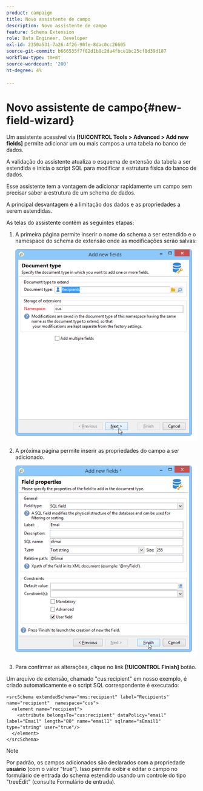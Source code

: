 ```yaml
---
product: campaign
title: Novo assistente de campo
description: Novo assistente de campo
feature: Schema Extension
role: Data Engineer, Developer
exl-id: 2350a531-7a26-4f26-90fe-8dac0cc26605
source-git-commit: b666535f7f82d1b8c2da4fbce1bc25cf8d39d187
workflow-type: tm+mt
source-wordcount: '200'
ht-degree: 4%

---
```


# Novo assistente de campo{#new-field-wizard}


Um assistente acessível via **[!UICONTROL Tools > Advanced > Add new fields]** permite adicionar um ou mais campos a uma tabela no banco de dados.

A validação do assistente atualiza o esquema de extensão da tabela a ser estendida e inicia o script SQL para modificar a estrutura física do banco de dados.

Esse assistente tem a vantagem de adicionar rapidamente um campo sem precisar saber a estrutura de um schema de dados.

A principal desvantagem é a limitação dos dados e as propriedades a serem estendidas.

As telas do assistente contêm as seguintes etapas:

1. A primeira página permite inserir o nome do schema a ser estendido e o namespace do schema de extensão onde as modificações serão salvas:

   ![](assets/d_ncs_integration_schema_addfield.png)

1. A próxima página permite inserir as propriedades do campo a ser adicionado.

   ![](assets/d_ncs_integration_schema_addfield2.png)

1. Para confirmar as alterações, clique no link **[!UICONTROL Finish]** botão.

Um arquivo de extensão, chamado &quot;cus:recipient&quot; em nosso exemplo, é criado automaticamente e o script SQL correspondente é executado:

```
<srcSchema extendedSchema="nms:recipient" label="Recipients" name="recipient"  namespace="cus">  
  <element name="recipient">    
    <attribute belongsTo="cus:recipient" dataPolicy="email" label="Email" length="80" name="email1" sqlname="sEmail1" type="string" user="true"/>  
  </element>
</srcSchema>
```

>[!NOTE]
>
>Por padrão, os campos adicionados são declarados com a propriedade **usuário** (com o valor &quot;true&quot;). Isso permite exibir e editar o campo no formulário de entrada do schema estendido usando um controle do tipo &quot;treeEdit&quot; (consulte Formulário de entrada).
